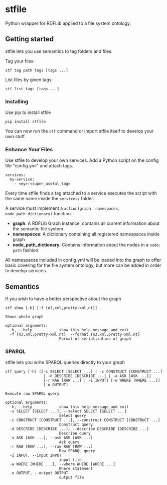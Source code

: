 # stfile

Python wrapper for RDFLib applied to a file system ontology.

## Getting started
stfile lets you use semantics to tag folders and files.

Tag your files:
```
stf tag path tags [tags ...]
```

List files by given tags:
```
stf list tags [tags ...]
```


### Installing
Use pip to install stfile
```
pip install stfile
```

You can now run the `stf` command or import stfile itself to develop your own stuff.

### Enhance Your Files

Use stfile to develop your own services. Add a Python script on the config file "config.yml" and attach tags.
```
services:
  my-service:
    - <my>:<super_useful_tag>
```
Every time stfile finds a tag attached to a service executes the script with the same name inside the `services/` folder.

A service must implement a `action(graph, namespaces, node_path_dictionary)` function.
* __graph__: A RDFLib Graph instance, contains all current information about the semantic file system
* __namespaces__: A dictionary containing all registered namespaces inside graph
* __node_path_dictionary__: Contains information about the nodes in a `node: path` fashion.

All namespaces included in config.yml will be loaded into the graph to offer basic covering for the file system ontology, but more can be added in order to develop services.

## Semantics

If you wish to have a better perspective about the graph
```
stf show [-h] [-f {n3,xml,pretty-xml,nt}]

Shows whole graph

optional arguments:
  -h, --help            show this help message and exit
  -f {n3,xml,pretty-xml,nt}, --format {n3,xml,pretty-xml,nt}
                        Format of serialization of graph
```

### SPARQL
stfile lets you write SPARQL queries directly to your graph
```
stf query [-h] ([-s SELECT [SELECT ...] | -c CONSTRUCT [CONSTRUCT ...]
                 | -d DESCRIBE [DESCRIBE ...] | -a ASK [ASK ...]]
                 [-r RAW [RAW ...] | -i INPUT] [-w WHERE [WHERE ...]]
                 [-o OUTPUT]

Execute raw SPARQL query

optional arguments:
  -h, --help            show this help message and exit
  -s SELECT [SELECT ...], --select SELECT [SELECT ...]
                        Select query
  -c CONSTRUCT [CONSTRUCT ...], --construct CONSTRUCT [CONSTRUCT ...]
                        Construct query
  -d DESCRIBE [DESCRIBE ...], --describe DESCRIBE [DESCRIBE ...]
                        Describe query
  -a ASK [ASK ...], --ask ASK [ASK ...]
                        Ask query
  -r RAW [RAW ...], --raw RAW [RAW ...]
                        Raw SPARQL query
  -i INPUT, --input INPUT
                        input file
  -w WHERE [WHERE ...], --where WHERE [WHERE ...]
                        Where statement
  -o OUTPUT, --output OUTPUT
                        output file
```
